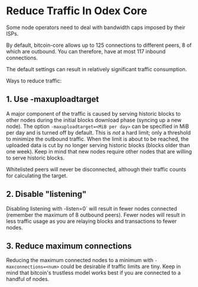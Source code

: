 # Reduce Traffic In Odex Core

Some node operators need to deal with bandwidth caps imposed by their ISPs.

By default, bitcoin-core allows up to 125 connections to different peers, 8 of
which are outbound. You can therefore, have at most 117 inbound connections.

The default settings can result in relatively significant traffic consumption.

Ways to reduce traffic:

## 1. Use -maxuploadtarget

A major component of the traffic is caused by serving historic blocks to other nodes
during the initial blocks download phase (syncing up a new node).
The option `-maxuploadtarget=<MiB per day>` can be specified in MiB per day and
is turned off by default. This is *not* a hard limit; only a threshold to minimize
the outbound traffic. When the limit is about to be reached, the uploaded data is
cut by no longer serving historic blocks (blocks older than one week).
Keep in mind that new nodes require other nodes that are willing to serve
historic blocks.

Whitelisted peers will never be disconnected, although their traffic counts for
calculating the target.

## 2. Disable "listening"

Disabling listening with -listen=0` will result in fewer nodes connected (remember
the maximum of 8 outbound peers). Fewer nodes will result in less traffic usage as
you are relaying blocks and transactions to fewer nodes.

## 3. Reduce maximum connections

Reducing the maximum connected nodes to a minimum with `-maxconnections=<num>`
could be desirable if traffic limits are tiny. Keep in mind that bitcoin's trustless
model works best if you are connected to a handful of nodes.
